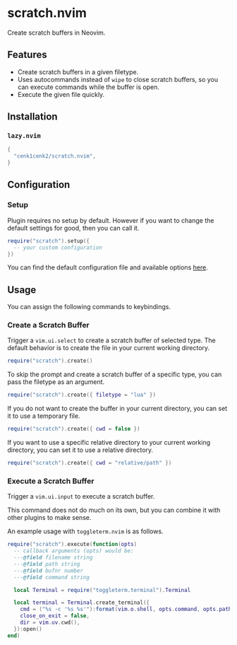 # scratch.nvim

Create scratch buffers in Neovim.

## Features

- Create scratch buffers in a given filetype.
- Uses autocommands instead of `wipe` to close scratch buffers, so you can execute commands while the buffer is open.
- Execute the given file quickly.

## Installation

### `lazy.nvim`

```lua
{
  "cenk1cenk2/scratch.nvim",
}
```

## Configuration

### Setup

Plugin requires no setup by default. However if you want to change the default settings for good, then you can call it.

```lua
require("scratch").setup({
  -- your custom configuration
})
```

You can find the default configuration file and available options [here](https://github.com/cenk1cenk2/scratch.nvim/blob/main/lua/scratch/config.lua).

## Usage

You can assign the following commands to keybindings.

### Create a Scratch Buffer

Trigger a `vim.ui.select` to create a scratch buffer of selected type. The default behavior is to create the file in your current working directory.

```lua
require("scratch").create()
```

To skip the prompt and create a scratch buffer of a specific type, you can pass the filetype as an argument.

```lua
require("scratch").create({ filetype = "lua" })
```

If you do not want to create the buffer in your current directory, you can set it to use a temporary file.

```lua
require("scratch").create({ cwd = false })
```

If you want to use a specific relative directory to your current working directory, you can set it to use a relative directory.

```lua
require("scratch").create({ cwd = "relative/path" })
```

### Execute a Scratch Buffer

Trigger a `vim.ui.input` to execute a scratch buffer.

This command does not do much on its own, but you can combine it with other plugins to make sense.

An example usage with `toggleterm.nvim` is as follows.

```lua
require("scratch").execute(function(opts)
  -- callback arguments (opts) would be:
  ---@field filename string
  ---@field path string
  ---@field bufnr number
  ---@field command string

  local Terminal = require("toggleterm.terminal").Terminal

  local terminal = Terminal.create_terminal({
    cmd = ("%s -c '%s %s'"):format(vim.o.shell, opts.command, opts.path),
    close_on_exit = false,
    dir = vim.uv.cwd(),
  }):open()
end)
```
